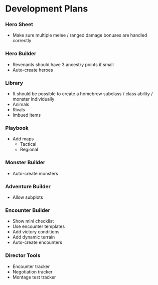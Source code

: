 # Development Plans

### Hero Sheet

* Make sure multiple melee / ranged damage bonuses are handled correctly

### Hero Builder

* Revenants should have 3 ancestry points if small
* Auto-create heroes

### Library

* It should be possible to create a homebrew subclass / class ability / monster individually
* Animals
* Rivals
* Imbued items

### Playbook

* Add maps
  * Tactical
  * Regional

### Monster Builder

* Auto-create monsters

### Adventure Builder

* Allow subplots

### Encounter Builder

* Show mini checklist
* Use encounter templates
* Add victory conditions
* Add dynamic terrain
* Auto-create encounters

### Director Tools

* Encounter tracker
* Negotiation tracker
* Montage test tracker
